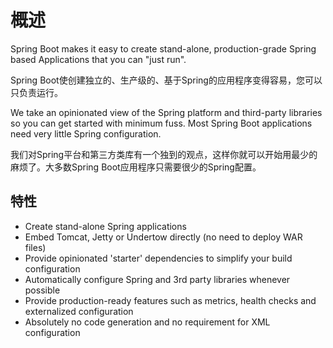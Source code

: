 

# 概述

Spring Boot makes it easy to create stand-alone, production-grade Spring based Applications that you can "just run".

Spring Boot使创建独立的、生产级的、基于Spring的应用程序变得容易，您可以只负责运行。

We take an opinionated view of the Spring platform and third-party libraries so you can get started with minimum fuss. Most Spring Boot applications need very little Spring configuration.

我们对Spring平台和第三方类库有一个独到的观点，这样你就可以开始用最少的麻烦了。大多数Spring Boot应用程序只需要很少的Spring配置。

## 特性

- Create stand-alone Spring applications
- Embed Tomcat, Jetty or Undertow directly (no need to deploy WAR files)
- Provide opinionated 'starter' dependencies to simplify your build configuration
- Automatically configure Spring and 3rd party libraries whenever possible
- Provide production-ready features such as metrics, health checks and externalized configuration
- Absolutely no code generation and no requirement for XML configuration







